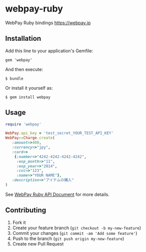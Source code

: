 # webpay-ruby

WebPay Ruby bindings  https://webpay.jp

## Installation

Add this line to your application's Gemfile:

    gem 'webpay'

And then execute:

    $ bundle

Or install it yourself as:

    $ gem install webpay

## Usage

```ruby
require 'webpay'

WebPay.api_key = 'test_secret_YOUR_TEST_API_KEY'
WebPay::Charge.create(
   :amount=>400,
   :currency=>"jpy",
   :card=>
    {:number=>"4242-4242-4242-4242",
     :exp_month=>"11",
     :exp_year=>"2014",
     :cvc=>"123",
     :name=>"YOUR NAME"},
   :description=>"アイテムの購入"
)
```

See [WebPay Ruby API Document](https://webpay.jp/docs/api/ruby) for more details.

## Contributing

1. Fork it
2. Create your feature branch (`git checkout -b my-new-feature`)
3. Commit your changes (`git commit -am 'Add some feature'`)
4. Push to the branch (`git push origin my-new-feature`)
5. Create new Pull Request
